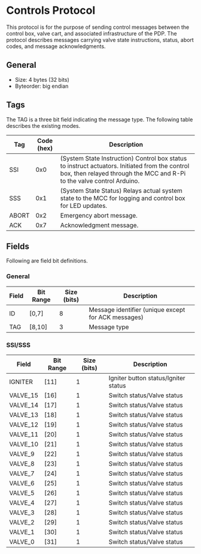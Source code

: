# Controls Protocol
This protocol is for the purpose of sending control messages between the control box, valve cart, and associated infrastructure of the PDP. The protocol describes messages carrying valve state instructions, status, abort codes, and message acknowledgments.

## General
- Size: 4 bytes (32 bits)
- Byteorder: big endian

## Tags
The TAG is a three bit field indicating the message type. The following table describes the existing modes.

| Tag   | Code (hex) | Description                                                                                                                                                              |
| ----- | ---------- | ------------------------------------------------------------------------------------------------------------------------------------------------------------------------ |
| SSI   | 0x0        | (System State Instruction) Control box status to instruct actuators. Initiated from the control box, then relayed through the MCC and R-Pi to the valve control Arduino. |
| SSS   | 0x1        | (System State Status) Relays actual system state to the MCC for logging and control box for LED updates.                                                                 |
| ABORT | 0x2        | Emergency abort message.                                                                                                                                                  |
| ACK   | 0x7        | Acknowledgment message.                                                                                                                                                                         |

## Fields
Following are field bit definitions.

### General 
| Field | Bit Range | Size (bits) | Description                                         |
| ----- | --------- | ----------- | --------------------------------------------------- |
| ID    | [0,7]     | 8           | Message identifier (unique except for ACK messages) |
| TAG   | [8,10]    | 3           | Message type                                        |

### SSI/SSS
| Field    | Bit Range | Size (bits) | Description                          |
| -------- | --------- | ----------- | ------------------------------------ |
| IGNITER  | [11]      | 1           | Igniter button status/Igniter status |
| VALVE_15 | [16]      | 1           | Switch status/Valve status           |
| VALVE_14 | [17]      | 1           | Switch status/Valve status           |
| VALVE_13 | [18]      | 1           | Switch status/Valve status           |
| VALVE_12 | [19]      | 1           | Switch status/Valve status           |
| VALVE_11 | [20]      | 1           | Switch status/Valve status           |
| VALVE_10 | [21]      | 1           | Switch status/Valve status           |
| VALVE_9  | [22]      | 1           | Switch status/Valve status           |
| VALVE_8  | [23]      | 1           | Switch status/Valve status           |
| VALVE_7  | [24]      | 1           | Switch status/Valve status           |
| VALVE_6  | [25]      | 1           | Switch status/Valve status           |
| VALVE_5  | [26]      | 1           | Switch status/Valve status           |
| VALVE_4  | [27]      | 1           | Switch status/Valve status           |
| VALVE_3  | [28]      | 1           | Switch status/Valve status           |
| VALVE_2  | [29]      | 1           | Switch status/Valve status           |
| VALVE_1  | [30]      | 1           | Switch status/Valve status           |
| VALVE_0  | [31]      | 1           | Switch status/Valve status           |
